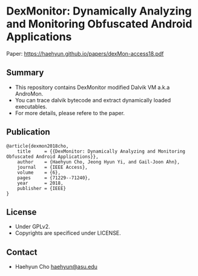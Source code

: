 # DexMonitor: Dynamically Analyzing and Monitoring Obfuscated Android Applications

Paper: https://haehyun.github.io/papers/dexMon-access18.pdf

## Summary

- This repository contains DexMonitor modified Dalvik VM a.k.a AndroMon. 
- You can trace dalvik bytecode and extract dynamically loaded executables.
- For more details, please refere to the paper.


## Publication
```
@article{dexmon2018cho,
 	title     = {{DexMonitor: Dynamically Analyzing and Monitoring Obfuscated Android Applications}},
 	author    = {Haehyun Cho, Jeong Hyun Yi, and Gail-Joon Ahn},
 	journal   = {IEEE Access},
	volume    = {6},
	pages     = {71229--71240},
	year      = 2018,
	publisher = {IEEE}
}
```

## License

- Under GPLv2.
- Copyrights are specificed under LICENSE.

## Contact

- Haehyun Cho <haehyun@asu.edu>

